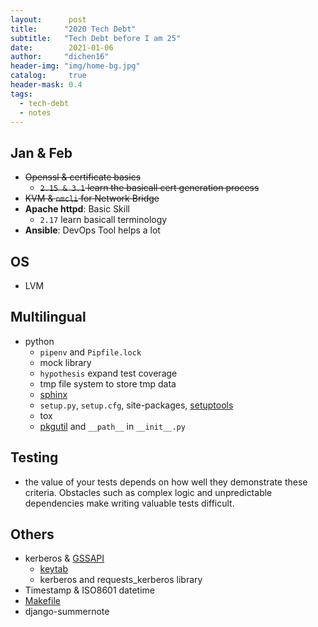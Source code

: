 ```yaml
---
layout:      post
title:      "2020 Tech Debt"
subtitle:   "Tech Debt before I am 25"
date:        2021-01-06
author:     "dichen16"
header-img: "img/home-bg.jpg"
catalog:     true
header-mask: 0.4
tags:
  - tech-debt
  - notes
---
```


## Jan & Feb

- <del>Openssl & certificate basics</del>
	- <del>`2.15 & 3.1` learn the basicall cert generation process</del>
- <del>KVM & `nmcli` for Network Bridge</del>
- **Apache httpd**: Basic Skill
	- `2.17` learn basicall terminology
- **Ansible**: DevOps Tool helps a lot 

## OS

- LVM

## Multilingual

- python
    - `pipenv` and `Pipfile.lock`
    - mock library
    - `hypothesis` expand test coverage
    - tmp file system to store tmp data
    - [sphinx](https://www.sphinx-doc.org/en/1.5/index.html)
    - `setup.py`, `setup.cfg`, site-packages, [setuptools](https://setuptools.readthedocs.io/en/latest/setuptools.html)
    - tox
    - [pkgutil](https://docs.python.org/3.0/library/pkgutil.html) and `__path__` in `__init__.py`

## Testing

- the value of your tests depends on how well they demonstrate these criteria. Obstacles such as complex logic and unpredictable dependencies make writing valuable tests difficult.
## Others

- kerberos & [GSSAPI](https://en.wikipedia.org/wiki/Generic_Security_Services_Application_Program_Interface)
	- [keytab](https://web.mit.edu/kerberos/krb5-devel/doc/basic/keytab_def.html)
	- kerberos and requests_kerberos library
- Timestamp & ISO8601 datetime
- [Makefile](https://stackoverflow.com/questions/3220277/what-do-the-makefile-symbols-and-mean)
- django-summernote
